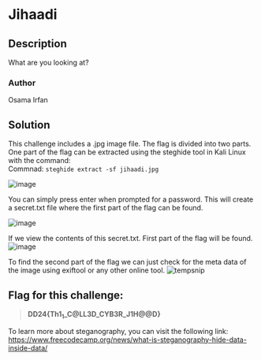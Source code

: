 # Jihaadi

## Description
What are you looking at?

### Author
Osama Irfan

## Solution
This challenge includes a .jpg image file. The flag is divided into two parts. One part of the flag can be extracted using the steghide tool in Kali Linux with the command:     
Commnad: `steghide extract -sf jihaadi.jpg`

![image](https://github.com/0xZainRaza/DevDay24-CTF-Writeups/assets/128910142/88867050-7cee-4042-a6f6-9b26f2545463)

You can simply press enter when prompted for a password. This will create a secret.txt file where the first part of the flag can be found.

![image](https://github.com/0xZainRaza/DevDay24-CTF-Writeups/assets/128910142/098c6aad-ae51-4064-a1a8-5f7315e00814)

If we view the contents of this secret.txt. First part of the flag will be found.
![image](https://github.com/0xZainRaza/DevDay24-CTF-Writeups/assets/128910142/a982f878-5b00-48b4-83ba-a48cb89c53ca)

To find the second part of the flag we can just check for the meta data of the image using exiftool or any other online tool.
![tempsnip](https://github.com/0xZainRaza/DevDay24-CTF-Writeups/assets/128910142/17d2bf4b-62cd-43b6-820e-169fd69cb8ba)

## Flag for this challenge: 
> **DD24{Th1$_1$_C@LL3D_CYB3R_J1H@@D}**


To learn more about steganography, you can visit the following link:
https://www.freecodecamp.org/news/what-is-steganography-hide-data-inside-data/
